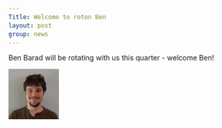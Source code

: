 ```yaml
---
Title: Welcome to roton Ben
layout: post
group: news
---
```

Ben Barad will be rotating with us this quarter - welcome Ben!

![Ben Barad](/static/img/news/ben.jpg "Ben Barad")